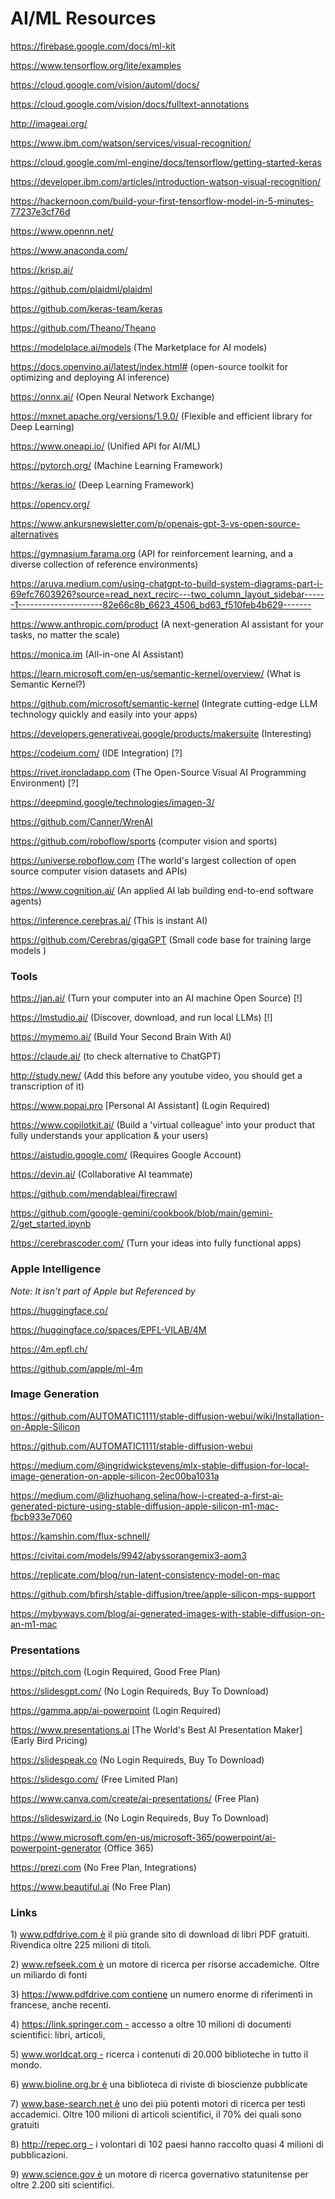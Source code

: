 # AI/ML Resources

https://firebase.google.com/docs/ml-kit

https://www.tensorflow.org/lite/examples

https://cloud.google.com/vision/automl/docs/

https://cloud.google.com/vision/docs/fulltext-annotations

http://imageai.org/

https://www.ibm.com/watson/services/visual-recognition/

https://cloud.google.com/ml-engine/docs/tensorflow/getting-started-keras

https://developer.ibm.com/articles/introduction-watson-visual-recognition/

https://hackernoon.com/build-your-first-tensorflow-model-in-5-minutes-77237e3cf76d

https://www.opennn.net/

https://www.anaconda.com/

https://krisp.ai/

https://github.com/plaidml/plaidml

https://github.com/keras-team/keras

https://github.com/Theano/Theano

https://modelplace.ai/models (The Marketplace for AI models)

https://docs.openvino.ai/latest/index.html# (open-source toolkit for optimizing and deploying AI inference)

https://onnx.ai/ (Open Neural Network Exchange)

https://mxnet.apache.org/versions/1.9.0/ (Flexible and efficient
library for Deep Learning)

https://www.oneapi.io/ (Unified API for AI/ML)

https://pytorch.org/ (Machine Learning Framework)

https://keras.io/ (Deep Learning Framework)

https://opencv.org/

https://www.ankursnewsletter.com/p/openais-gpt-3-vs-open-source-alternatives

https://gymnasium.farama.org (API for reinforcement learning, and a diverse collection of reference environments)

https://aruva.medium.com/using-chatgpt-to-build-system-diagrams-part-i-69efc7603926?source=read_next_recirc---two_column_layout_sidebar------1---------------------82e66c8b_6623_4506_bd63_f510feb4b629-------

https://www.anthropic.com/product (A next-generation AI assistant for your tasks, no matter the scale)

https://monica.im (All-in-one AI Assistant)

https://learn.microsoft.com/en-us/semantic-kernel/overview/ (What is Semantic Kernel?)

https://github.com/microsoft/semantic-kernel (Integrate cutting-edge LLM technology quickly and easily into your apps)

https://developers.generativeai.google/products/makersuite (Interesting)

https://codeium.com/ (IDE Integration) [?]

https://rivet.ironcladapp.com (The Open-Source Visual AI Programming Environment) [?]

https://deepmind.google/technologies/imagen-3/

https://github.com/Canner/WrenAI

https://github.com/roboflow/sports (computer vision and sports)

https://universe.roboflow.com (The world's largest collection of open source computer vision datasets and APIs)

https://www.cognition.ai/ (An applied AI lab building end-to-end software agents)

https://inference.cerebras.ai/ (This is instant AI)

https://github.com/Cerebras/gigaGPT (Small code base for training large models )

### Tools

https://jan.ai/ (Turn your computer into an AI machine Open Source) [!]

https://lmstudio.ai/ (Discover, download, and run local LLMs) [!]

https://mymemo.ai/ (Build Your Second Brain With AI)

https://claude.ai/ (to check alternative to ChatGPT)

http://study.new/ (Add this before any youtube video, you should get a transcription of it)

https://www.popai.pro [Personal AI Assistant] (Login Required)

https://www.copilotkit.ai/ (Build a 'virtual colleague' into your product
that fully understands your application & your users)

https://aistudio.google.com/ (Requires Google Account)

https://devin.ai/ (Collaborative AI teammate)

https://github.com/mendableai/firecrawl

https://github.com/google-gemini/cookbook/blob/main/gemini-2/get_started.ipynb

https://cerebrascoder.com/ (Turn your ideas into fully functional apps)

### Apple Intelligence

*Note: It isn't part of Apple but Referenced by*

https://huggingface.co/

https://huggingface.co/spaces/EPFL-VILAB/4M

https://4m.epfl.ch/

https://github.com/apple/ml-4m

### Image Generation

https://github.com/AUTOMATIC1111/stable-diffusion-webui/wiki/Installation-on-Apple-Silicon

https://github.com/AUTOMATIC1111/stable-diffusion-webui

https://medium.com/@ingridwickstevens/mlx-stable-diffusion-for-local-image-generation-on-apple-silicon-2ec00ba1031a

https://medium.com/@lizhuohang.selina/how-i-created-a-first-ai-generated-picture-using-stable-diffusion-apple-silicon-m1-mac-fbcb933e7060

https://kamshin.com/flux-schnell/

https://civitai.com/models/9942/abyssorangemix3-aom3

https://replicate.com/blog/run-latent-consistency-model-on-mac

https://github.com/bfirsh/stable-diffusion/tree/apple-silicon-mps-support

https://mybyways.com/blog/ai-generated-images-with-stable-diffusion-on-an-m1-mac

### Presentations

https://pitch.com (Login Required, Good Free Plan)

https://slidesgpt.com/ (No Login Requireds, Buy To Download)

https://gamma.app/ai-powerpoint (Login Required)

https://www.presentations.ai [The World's Best
AI Presentation Maker] (Early Bird Pricing)

https://slidespeak.co (No Login Requireds, Buy To Download)

https://slidesgo.com/ (Free Limited Plan)

https://www.canva.com/create/ai-presentations/ (Free Plan)

https://slideswizard.io (No Login Requireds, Buy To Download)

https://www.microsoft.com/en-us/microsoft-365/powerpoint/ai-powerpoint-generator (Office 365)

https://prezi.com (No Free Plan, Integrations)

https://www.beautiful.ai (No Free Plan)

### Links

1) www.pdfdrive.com è il più grande sito di download di libri PDF gratuiti. Rivendica oltre 225 milioni di titoli.

2) www.refseek.com è un motore di ricerca per risorse accademiche. Oltre un miliardo di fonti

3) https://www.pdfdrive.com contiene un numero enorme di riferimenti in francese, anche recenti.

4) https://link.springer.com - accesso a oltre 10 milioni di documenti scientifici: libri, articoli,

5) www.worldcat.org - ricerca i contenuti di 20.000 biblioteche in tutto il mondo.

6) www.bioline.org.br è una biblioteca di riviste di bioscienze pubblicate

7) www.base-search.net è uno dei più potenti motori di ricerca per testi accademici. Oltre 100 milioni di articoli scientifici, il 70% dei quali sono gratuiti

8) http://repec.org - i volontari di 102 paesi hanno raccolto quasi 4 milioni di pubblicazioni.

9) www.science.gov è un motore di ricerca governativo statunitense per oltre 2.200 siti scientifici.